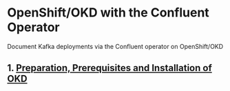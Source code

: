 # OpenShift/OKD with the Confluent Operator

Document Kafka deployments via the Confluent operator on OpenShift/OKD

## 1. [Preparation, Prerequisites and Installation of OKD](/okd/install.md)



